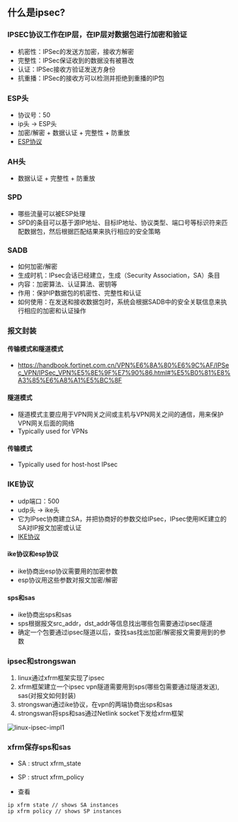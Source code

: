 ## 什么是ipsec?

### IPSEC协议工作在IP层，在IP层对数据包进行加密和验证
- 机密性：IPSec的发送方加密，接收方解密
- 完整性：IPSec保证收到的数据没有被篡改
- 认证：IPSec接收方验证发送方身份
- 抗重播：IPSec的接收方可以检测并拒绝到重播的IP包
  
### ESP头
- 协议号：50
- ip头 -> ESP头
- 加密/解密 + 数据认证 + 完整性 + 防重放
- [ESP协议](https://handbook.fortinet.com.cn/VPN%E6%8A%80%E6%9C%AF/IPSec_VPN/IPSec_VPN%E5%8E%9F%E7%90%86.html#ipsec%E5%AE%89%E5%85%A8%E5%8D%8F%E8%AE%AE)

### AH头
- 数据认证 + 完整性 + 防重放

### SPD
- 哪些流量可以被ESP处理
- SPD的条目可以基于源IP地址、目标IP地址、协议类型、端口号等标识符来匹配数据包，然后根据匹配结果来执行相应的安全策略

### SADB
- 如何加密/解密
- 生成时机：IPsec会话已经建立，生成（Security Association，SA）条目
- 内容：加密算法、认证算法、密钥等
- 作用：保护IP数据包的机密性、完整性和认证
- 如何使用：在发送和接收数据包时，系统会根据SADB中的安全关联信息来执行相应的加密和认证操作

### 报文封装

#### 传输模式和隧道模式
- https://handbook.fortinet.com.cn/VPN%E6%8A%80%E6%9C%AF/IPSec_VPN/IPSec_VPN%E5%8E%9F%E7%90%86.html#%E5%B0%81%E8%A3%85%E6%A8%A1%E5%BC%8F

#### 隧道模式
- 隧道模式主要应用于VPN网关之间或主机与VPN网关之间的通信，用来保护VPN网关后面的网络
- Typically used for VPNs

#### 传输模式
- Typically used for host-host IPsec

### IKE协议
- udp端口：500
- udp头 -> ike头
- 它为IPsec协商建立SA，并把协商好的参数交给IPsec，IPsec使用IKE建立的SA对IP报文加密或认证
- [IKE协议](https://handbook.fortinet.com.cn/VPN%E6%8A%80%E6%9C%AF/IPSec_VPN/IPSec_VPN%E5%8E%9F%E7%90%86.html#ike%E5%8D%8F%E8%AE%AE)

#### ike协议和esp协议
- ike协商出esp协议需要用的加密参数
- esp协议用这些参数对报文加密/解密
#### sps和sas
- ike协商出sps和sas
- sps根据报文src_addr，dst_addr等信息找出哪些包需要通过ipsec隧道
- 确定一个包要通过ipsec隧道以后，查找sas找出加密/解密报文需要用到的参数

### ipsec和strongswan
1. linux通过xfrm框架实现了ipsec
2. xfrm框架建立一个ipsec vpn隧道需要用到sps(哪些包需要通过隧道发送), sas(对报文如何封装)
3. strongswan通过ike协议，在vpn的两端协商出sps和sas
4. strongswan将sps和sas通过Netlink socket下发给xfrm框架

![linux-ipsec-impl1](https://github.com/tjyx111/note/assets/140045445/efcdc40b-7d8f-4399-8408-489de38acc73)

### xfrm保存sps和sas

- SA : struct xfrm_state
- SP : struct xfrm_policy

- 查看
```
ip xfrm state // shows SA instances
ip xfrm policy // shows SP instances
```




  

